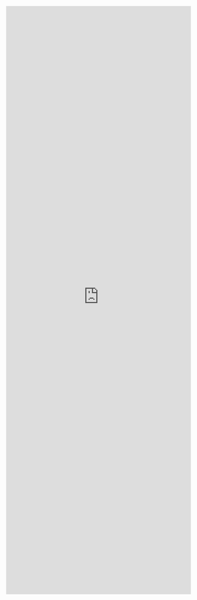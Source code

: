 <iframe 
    title='ContextualMenu Examples'
    src='https://fabricweb.z5.web.core.windows.net/pr-deploy-site/refs/pull/9333/merge/fabric-website-resources/dist/index.html#/examples/contextualmenu?docsExample=true'
    frameborder='no'
    height='1600'
    style='width: 100%;'
>